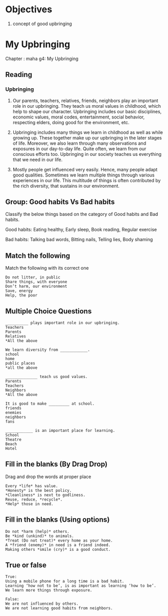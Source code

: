 # Objectives

1. concept of good upbringing

# My Upbringing

Chapter : maha g4: My Upbringing

## Reading

### Upbringing

1. Our parents, teachers, relatives, friends, neighbors play an important role in our upbringing. They teach us moral values in childhood, which help to shape our character. Upbringing includes our basic disciplines, economic values, moral codes, entertainment, social behavior, respecting elders, doing good for the environment, etc.

2. Upbringing includes many things we learn in childhood as well as while growing up. These together make up our upbringing in the later stages of life. Moreover, we also learn through many observations and exposures in our day-to-day life. Quite often, we learn from our conscious efforts too. Upbringing in our society teaches us everything that we need in our life. 

3. Mostly  people get influenced very easily. Hence, many people adapt good qualities. Sometimes we learn multiple things through various experiences in our life. This multitude of things is often contributed by the rich diversity, that sustains in our environment.

## Group: Good habits Vs Bad habits

Classify the below things based on the category of Good habits and Bad habits.

Good habits: Eating healthy, Early sleep, Book reading, Regular exercise

Bad habits: Talking bad words, Bitting nails, Telling lies, Body shaming

## Match the following

Match the following with its correct one

```
Do not litter, in public
Share things, with everyone
Don’t harm, our environment
Save, energy
Help, the poor
```

## Multiple Choice Questions

```
__________ plays important role in our upbringing.
Teachers
Parents
Relatives
*All the above

We learn diversity from ____________.
school
home
public places
*all the above

______________ teach us good values.
Parents
Teachers
Neighbors
*All the above

It is good to make _________ at school.
friends
enemies
neighbors
fans

____________ is an important place for learning.
School
Theatre
Beach
Hotel
```

## Fill in the blanks (By Drag Drop)

Drag and drop the words at proper place

```
Every *life* has value.
*Honesty* is the best policy.
*Cleanliness* is next to godliness.
Reuse, reduce, *recycle*.
*Help* those in need.
```

## Fill in the blanks (Using options)

```
Do not *harm (help)* others.
Be *kind (unkind)* to animals.
*Treat (Do not treat)* every home as your home.
A *friend (enemy)* in need is a friend indeed.
Making others *smile (cry)* is a good conduct.
```

## True or false

```
True:
Using a mobile phone for a long time is a bad habit.
Learning ‘how not to be’, is as important as learning ‘how to be’.
We learn more things through exposure.

False:
We are not influenced by others.
We are not learning good habits from neighbors.
```



